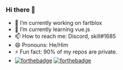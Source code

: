 ### Hi there 👋
- 🔭 I’m currently working on fartblox
- 🌱 I’m currently learning vue.js
- 📫 How to reach me: Discord, skill#1685
- 😄 Pronouns: He/Him
- ⚡ Fun fact: 90% of my repos are private.
- [![forthebadge](https://forthebadge.com/images/badges/oooo-kill-em.svg)](https://forthebadge.com) [![forthebadge](https://forthebadge.com/images/badges/powered-by-coffee.svg)](https://forthebadge.com)

<!--
**ProjecterN1N3/ProjecterN1N3** is a ✨ _special_ ✨ repository because its `README.md` (this file) appears on your GitHub profile.

Here are some ideas to get you started:

- 🔭 I’m currently working on ...
- 🌱 I’m currently learning ...
- 👯 I’m looking to collaborate on ...
- 🤔 I’m looking for help with ...
- 💬 Ask me about ...
- 📫 How to reach me: ...
- 😄 Pronouns: ...
- ⚡ Fun fact: ...
-->
